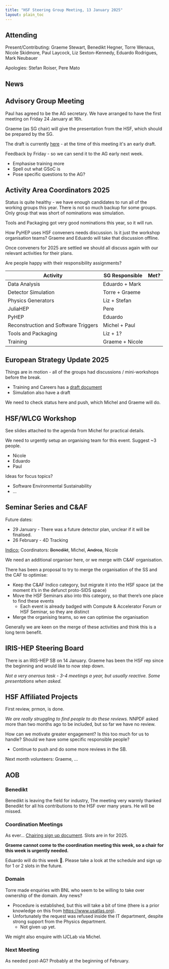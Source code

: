 ```yaml
---
title: "HSF Steering Group Meeting, 13 January 2025"
layout: plain_toc
---
```


## Attending

Present/Contributing: Graeme Stewart, Benedikt Hegner, Torre Wenaus, Nicole Skidmore, Paul Laycock, Liz Sexton-Kennedy, Eduardo Rodrigues, Mark Neubauer

Apologies: Stefan Roiser, Pere Mato

## News

## Advisory Group Meeting

Paul has agreed to be the AG secretary. We have arranged to have the first meeting on Friday 24 January at 16h.

Graeme (as SG chair) will give the presentation from the HSF, which should be prepared by the SG.

The draft is currently [here](https://docs.google.com/presentation/d/1tN782fwkT4RWdzvIM84FlKwAsVu5jM5tsB7FSDF7uUc/edit?usp=sharing) - at the time of this meeting it's an early draft.

Feedback by Friday - so we can send it to the AG early next week.

- Emphasise training more
- Spell out what GSoC is
- Pose specific questions to the AG?

## Activity Area Coordinators 2025

Status is quite healthy - we have enough candidates to run all of the working groups this year. There is not so much backup for some groups. Only group that was short of nominations was simulation.

Tools and Packaging got very good nominations this year, so it will run.

How PyHEP uses HSF conveners needs discussion. Is it just the workshop organisation teams? Graeme and Eduardo will take that discussion offline.

Once conveners for 2025 are settled we should all discuss again with our relevant activities for their plans.

Are people happy with their responsibility assignments? 

| Activity                             | SG Responsible  | Met?         |
| ------------------------------------ | --------------- | ------------ |
| Data Analysis                        | Eduardo + Mark  |              |
| Detector Simulation                  | Torre + Graeme  |              |
| Physics Generators                   | Liz + Stefan    |              |
| JuliaHEP                             | Pere            |              |
| PyHEP                                | Eduardo         |              |
| Reconstruction and Software Triggers | Michel + Paul   |              |
| Tools and Packaging                  | Liz + 1?        |              |
| Training                             | Graeme + Nicole |              |

## European Strategy Update 2025

Things are in motion - all of the groups had discussions / mini-workshops before the break.

- Training and Careers has a [draft document](https://docs.google.com/document/d/1MRQU0_w8BlXb1ae8w0LTaMaRSyD8a4YPVZCK0edF5VM/edit?usp=sharing)
- Simulation also have a draft

We need to check status here and push, which Michel and Graeme will do.

## HSF/WLCG Workshop

See slides attached to the agenda from Michel for practical details.

We need to urgently setup an organising team for this event. Suggest ~3 people.

- Nicole
- Eduardo
- Paul

Ideas for focus topics?

- Software Environmental Sustainability
- ...

## Seminar Series and C&AF

Future dates:

- 29 January - There was a future detector plan, unclear if it will be finalised.
- 26 February - 4D Tracking

[Indico](https://indico.cern.ch/category/18810/); Coordinators: ~~Benedikt~~, Michel, ~~Andrea~~, Nicole

We need an additional organiser here, or we merge with C&AF organisation.

There has been a proposal to try to merge the organisation of the SS and the CAF to optimise:

- Keep the C&AF Indico category, but migrate it into the HSF space (at the moment it’s in the defunct proto-SIDS space)
- Move the HSF Seminars also into this category, so that there’s one place to find these events
    - Each event is already badged with Compute & Accelerator Forum or HSF Seminar, so they are distinct
- Merge the organising teams, so we can optimise the organisation

Generally we are keen on the merge of these activities and think this is a long term benefit.

## IRIS-HEP Steering Board

There is an IRIS-HEP SB on 14 January. Graeme has been the HSF rep since the beginning and would like to now step down.

*Not a very onerous task - 3-4 meetings a year, but usually reactive. Some presentations when asked.*

## HSF Affiliated Projects

First review, prmon, is done.

*We are really struggling to find people to do these reviews.* NNPDF asked more than two months ago to be included, but so far we have no review.

How can we motivate greater engagement? Is this too much for us to handle? Should we have some specific responsible people?

- Continue to push and do some more reviews in the SB.

Next month volunteers: Graeme, ...

## AOB

### Benedikt

Benedikt is leaving the field for industry, The meeting very warmly thanked Benedikt for all his contributions to the HSF over many years. He will be missed.

### Coordination Meetings

As ever... [Chairing sign up document](https://docs.google.com/spreadsheets/d/1Z1Z4payCpieOLiVFcC6y9j-KCj71u6xX232LHUgIHfI/edit). Slots are in for 2025.

**Graeme cannot come to the coordination meeting this week, so a chair for this week is urgently needed.**

Eduardo will do this week 🙏. Please take a look at the schedule and sign up for 1 or 2 slots in the future.

### Domain

Torre made enquiries with BNL who seem to be willing to take over ownership of the domain. Any news?

- Procedure is established, but this will take a bit of time (there is a prior knowledge on this from <https://www.usatlas.org>).
- Unfortunately the request was refused inside the IT department, despite strong support from the Physics department.
    - Not given up yet.

We might also enquire with IJCLab via Michel.

### Next Meeting

As needed post-AG? Probably at the beginning of February.
